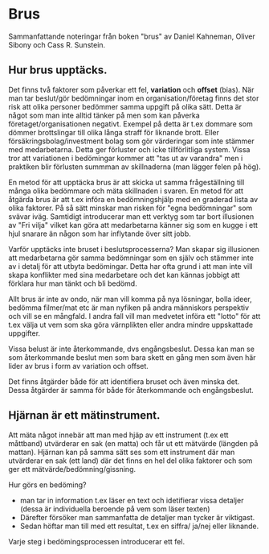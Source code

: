 # Brus
Sammanfattande noteringar från boken "brus" av Daniel Kahneman, Oliver Sibony och Cass R. Sunstein.

## Hur brus upptäcks.
Det finns två faktorer som påverkar ett fel, **variation** och **offset** (bias).
När man tar beslut/gör bedömningar inom en organisation/företag finns det stor risk att olika personer bedömmer samma uppgift på olika sätt. Detta är något som man inte alltid tänker på men som kan påverka företaget/organisationen negativt.
Exempel på detta är t.ex dommare som dömmer brottslingar till olika långa straff för liknande brott. Eller försäkringsbolag/investment bolag som gör värderingar som inte stämmer med medarbetarna. Detta ger förluster och icke tillförlitliga system.
Vissa tror att variationen i bedömingar kommer att "tas ut av varandra" men i praktiken blir förlusten summman av skillnaderna (man lägger felen på hög).

En metod för att upptäcka brus är att skicka ut samma frågeställning till många olika bedömmare och mäta skillnaden i svaren.
En metod för att åtgärda brus är att t.ex införa en bedömningshjälp med en graderad lista av olika faktorer. På så sätt minskar man risken för "egna bedömningar" som svävar iväg. Samtidigt introducerar man ett verktyg som tar bort illusionen av "Fri vilja" vilket kan göra att medarbetarna känner sig som en kugge i ett hjul snarare än någon som har inflytande över sitt jobb.

Varför upptäcks inte bruset i beslutsprocesserna? Man skapar sig illusionen att medarbetarna gör samma bedömningar som en själv och stämmer inte av i detalj för att utbyta bedömingar. Detta har ofta grund i att man inte vill skapa konflikter med sina medarbetare och det kan kännas jobbigt att förklara hur man tänkt och bli bedömd.

Allt brus är inte av ondo, när man vill komma på nya lösningar, bolla ideer, bedömma filmer/mat etc är man nyfiken på andra människors perspektiv och vill se en mångfald.
I andra fall vill man medvetet införa ett "lotto" för att t.ex välja ut vem som ska göra värnplikten eller andra mindre uppskattade uppgifter.



Vissa belust är inte återkommande, dvs engångsbeslut. Dessa kan man se som återkommande beslut men som bara skett en gång men som även här lider av brus i form av variation och offset.

Det finns åtgärder både för att identifiera bruset och även minska det. Dessa åtgärder är samma för både för återkommande och engångsbeslut.

## Hjärnan är ett mätinstrument.
Att mäta något innebär att man med hjäp av ett instrument (t.ex ett måttband) utvärderar en sak (en matta) och får ut ett mätvärde (längden på mattan).
Hjärnan kan på samma sätt ses som ett instrument där man utvärderar en sak (ett land) där det finns en hel del olika faktorer och som ger ett mätvärde/bedömning/gissning.

Hur görs en bedöming?
- man tar in information t.ex läser en text och idetifierar vissa detaljer (dessa är individuella beroende på vem som läser texten)
- Därefter försöker man sammanfatta de detaljer man tycker är viktigast.
- Sedan höftar man till med ett resultat, t.ex en siffra/ ja/nej eller liknande.

Varje steg i bedömingsprocessen introducerar ett fel.

